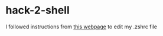 # hack-2-shell
I followed instructions from [this webpage](https://docs.github.com/en/github/writing-on-github/basic-writing-and-formatting-syntax)
to edit my .zshrc file
